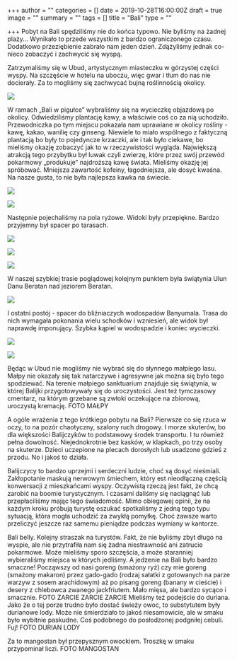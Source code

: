 +++
author = ""
categories = []
date = 2019-10-28T16:00:00Z
draft = true
image = ""
summary = ""
tags = []
title = "Bali"
type = ""

+++
Pobyt na Bali spędziliśmy nie do końca typowo. Nie byliśmy na żadnej plaży... Wynikało to przede wszystkim z bardzo ograniczonego czasu. Dodatkowo przeziębienie zabrało nam jeden dzień. Zdążyliśmy jednak co-nieco zobaczyć i zachwycić się wyspą.

Zatrzymaliśmy się w Ubud, artystycznym miasteczku w górzystej części wyspy. Na szczęście w hotelu na uboczu, więc gwar i tłum do nas nie docierały.  Za to mogliśmy się zachwycać bujną roślinnością okolicy.

![](/uploads/ASI_0899.jpg)

W ramach „Bali w pigułce” wybraliśmy się na wycieczkę objazdową po okolicy. Odwiedziliśmy plantację kawy, a właściwie coś co za nią uchodziło. Przewodniczka po tym miejscu pokazała nam uprawiane w okolicy rośliny - kawę, kakao, wanilię czy ginseng. Niewiele to miało wspólnego z faktyczną plantacją bo były to pojedyncze krzaczki, ale i tak było ciekawe, bo mieliśmy okazję zobaczyć jak to w rzeczywistości wygląda. Największą atrakcją tego przybytku był luwak czyli zwierzę, które przez swój przewód pokarmowy „produkuje” najdroższą kawę świata. Mieliśmy okazję jej spróbować. Mniejsza zawartość kofeiny, łagodniejsza, ale dosyć kwaśna. Na nasze gusta, to nie była najlepsza kawka na świecie.

![](/uploads/ASI_0924.jpg)

![](/uploads/ASI_1038.jpg)

Następnie pojechaliśmy na pola ryżowe. Widoki były przepiękne. Bardzo przyjemny był spacer po tarasach.

![](/uploads/20191027_112854.jpg)

![](/uploads/ASI_0946.jpg)

![](/uploads/ASI_0950.jpg)

W naszej szybkiej trasie poglądowej kolejnym punktem była świątynia Ulun Danu Beratan nad jeziorem Beratan.

![](/uploads/ASI_0964.jpg)

I ostatni postój - spacer do bliźniaczych  wodospadów Banyumala. Trasa do nich wymagała pokonania wielu schodków i wzniesień, ale widok był naprawdę imponujący. Szybka kąpiel w wodospadzie i koniec wycieczki. 

![](/uploads/20191027_203318.jpg)

![](/uploads/ASI_0967.jpg)

Będąc w Ubud nie mogliśmy nie wybrać się do słynnego małpiego lasu. Małpy nie okazały się tak natarczywe i agresywne jak można się było tego spodziewać. Na terenie małpiego sanktuarium znajduje się świątynia, w której Balijki przygotowywały się do uroczystości. Jest też tymczasowy cmentarz, na którym grzebane są zwłoki oczekujące na zbiorową, uroczystą kremację.  FOTO MAŁPY

A ogóle wrażenia z tego krótkiego pobytu na Bali? Pierwsze co się rzuca w oczy, to na pozór chaotyczny, szalony ruch drogowy. I morze skuterów, bo dla większości Balijczyków to podstawowy środek transportu. I tu również pełna dowolność. Niejednokrotnie bez kasków, w klapkach, po trzy osoby na skuterze. Dzieci uczepione na plecach dorosłych lub usadzone gdzieś z przodu. No i jakoś to działa.

Balijczycy to bardzo uprzejmi i serdeczni ludzie, choć są dosyć nieśmiali. Zakłopotanie maskują nerwowym śmiechem, który est nieodłączną częścią konwersacji z mieszkańcami wyspy. Oczywistą rzeczą jest fakt, że chcą zarobić na boomie turystycznym. I czasami daliśmy się naciągnąć lub przepłaciliśmy mając tego świadomość. Mimo obiegowej opinii, że na każdym kroku próbują turystę oszukać spotkaliśmy z jedną tego typu sytuacją, która mogła uchodzić za zwykłą pomyłkę. Choć zawsze warto przeliczyć jeszcze raz samemu pieniądze podczas wymiany w kantorze.

Bali belly. Kolejny straszak na turystów. Fakt, że nie byliśmy zbyt długo na wyspie, ale nie przytrafiła nam się żadna niestrawność ani zatrucie pokarmowe. Może mieliśmy sporo szczęścia, a może staranniej wybieraliśmy miejsca w których jedliśmy.  A jedzenie na Bali było bardzo smaczne! Począwszy od nasi goreng (smażony ryż) czy mie goreng (smażony makaron) przez gado-gado (rodzaj sałatki z gotowanych na parze warzyw z sosem arachidowym) aż po pisang goreng (banany w cieście) i desery z chlebowca zwanego jackfriutem. Mało mięsa, ale bardzo sycąco i smacznie. FOTO ZARCIE ZARCIE ZARCIE Mieliśmy też podejście do duriana. Jako że o tej porze trudno było dostać świeży owoc, to substytutem były durianowe lody. Może nie śmierdziało to jakoś niesamowicie, ale w smaku było wybitnie paskudne. Coś podobnego do posłodzonej podgniłej cebuli. Fuj! FOTO DURIAN LODY

Za to mangostan był przepysznym owockiem. Troszkę w smaku przypominał liczi. FOTO MANGOSTAN